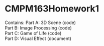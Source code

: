 # CMPM163Homework1
Contains:
  Part A: 3D Scene (code)   
  Part B: Image Processing (code)   
  Part C: Game of Life (code)   
  Part D: Visual Effect (document)   
